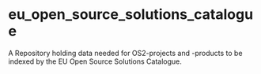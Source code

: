 # eu_open_source_solutions_catalogue
A Repository holding data needed for OS2-projects and -products to be indexed by the EU Open Source Solutions Catalogue.
